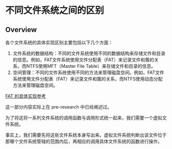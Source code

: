 # 不同文件系统之间的区别

## Overview

各个文件系统的具体实现区别主要包括以下几个方面：

1. 文件系统的数据结构：不同的文件系统使用不同的数据结构来存储文件和目录的信息。例如，FAT文件系统使用文件分配表（FAT）来记录文件和簇的关系，而NTFS使用MFT（Master File Table）来存储文件和目录的信息。
2. 空间管理：不同的文件系统使用不同的方法来管理磁盘空间。例如，FAT文件系统使用文件分配表（FAT）来记录文件和簇的关系，而NTFS使用动态分配方法来管理磁盘空间。

[FAT 的具体实现参考](./ref/FAT.pdf)

这一部分内容实际上在 pre-research 中已经阐述过。

为了将这将一系列文件系统的调用函数与调用形式统一起来，我们需要一个虚拟文件系统。

事实上，我们需要先将这些文件系统本身写出来。虚拟文件系统判断出该文件位于那哪个文件系统管辖的范围内后，再相应的调用具体文件系统的函数进行操作。 